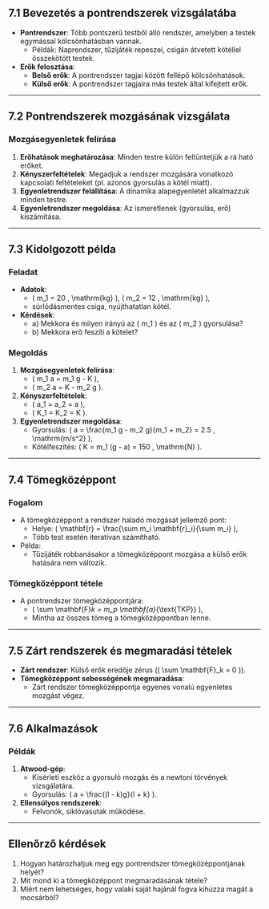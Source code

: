 ## 7.1 Bevezetés a pontrendszerek vizsgálatába
- **Pontrendszer**: Több pontszerű testből álló rendszer, amelyben a testek egymással kölcsönhatásban vannak.
  - Példák: Naprendszer, tűzijáték repeszei, csigán átvetett kötéllel összekötött testek.
- **Erők felosztása**:
  - **Belső erők**: A pontrendszer tagjai között fellépő kölcsönhatások.
  - **Külső erők**: A pontrendszer tagjaira más testek által kifejtett erők.

---

## 7.2 Pontrendszerek mozgásának vizsgálata
### Mozgásegyenletek felírása
1. **Erőhatások meghatározása**: Minden testre külön feltüntetjük a rá ható erőket.
2. **Kényszerfeltételek**: Megadjuk a rendszer mozgására vonatkozó kapcsolati feltételeket (pl. azonos gyorsulás a kötél miatt).
3. **Egyenletrendszer felállítása**: A dinamika alapegyenletét alkalmazzuk minden testre.
4. **Egyenletrendszer megoldása**: Az ismeretlenek (gyorsulás, erő) kiszámítása.

---

## 7.3 Kidolgozott példa
### Feladat
- **Adatok**: 
  - \( m_1 = 20 \, \mathrm{kg} \), \( m_2 = 12 \, \mathrm{kg} \),
  - súrlódásmentes csiga, nyújthatatlan kötél.
- **Kérdések**:
  - a) Mekkora és milyen irányú az \( m_1 \) és az \( m_2 \) gyorsulása?
  - b) Mekkora erő feszíti a kötelet?

### Megoldás
1. **Mozgásegyenletek felírása**:
   - \( m_1 a = m_1 g - K \),
   - \( m_2 a = K - m_2 g \).
2. **Kényszerfeltételek**:
   - \( a_1 = a_2 = a \),
   - \( K_1 = K_2 = K \).
3. **Egyenletrendszer megoldása**:
   - Gyorsulás: \( a = \frac{m_1 g - m_2 g}{m_1 + m_2} = 2.5 \, \mathrm{m/s^2} \),
   - Kötélfeszítés: \( K = m_1 (g - a) = 150 \, \mathrm{N} \).

---

## 7.4 Tömegközéppont
### Fogalom
- A tömegközéppont a rendszer haladó mozgását jellemző pont:
  - Helye: \( \mathbf{r} = \frac{\sum m_i \mathbf{r}_i}{\sum m_i} \),
  - Több test esetén iteratívan számítható.
- Példa:
  - Tűzijáték robbanásakor a tömegközéppont mozgása a külső erők hatására nem változik.

### Tömegközéppont tétele
- A pontrendszer tömegközéppontjára:
  - \( \sum \mathbf{F}_k = m_p \mathbf{a}_{\text{TKP}} \),
  - Mintha az összes tömeg a tömegközéppontban lenne.

---

## 7.5 Zárt rendszerek és megmaradási tételek
- **Zárt rendszer**: Külső erők eredője zérus (\( \sum \mathbf{F}_k = 0 \)).
- **Tömegközéppont sebességének megmaradása**:
  - Zárt rendszer tömegközéppontja egyenes vonalú egyenletes mozgást végez.

---

## 7.6 Alkalmazások
### Példák
1. **Atwood-gép**:
   - Kísérleti eszköz a gyorsuló mozgás és a newtoni törvények vizsgálatára.
   - Gyorsulás: \( a = \frac{(l - k)g}{l + k} \).
2. **Ellensúlyos rendszerek**:
   - Felvonók, siklóvasutak működése.

---

## Ellenőrző kérdések
1. Hogyan határozhatjuk meg egy pontrendszer tömegközéppontjának helyét?
2. Mit mond ki a tömegközéppont megmaradásának tétele?
3. Miért nem lehetséges, hogy valaki saját hajánál fogva kihúzza magát a mocsárból?